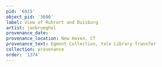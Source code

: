 ```yaml
---
pid: '6915'
object_pid: '3696'
label: View of Ruhrort and Duisburg
artist: janbrueghel
provenance_date:
provenance_location: New Haven, CT
provenance_text: Egmont Collection, Yale Library Transfer
collection: provenance
order: '1374'
---
```

